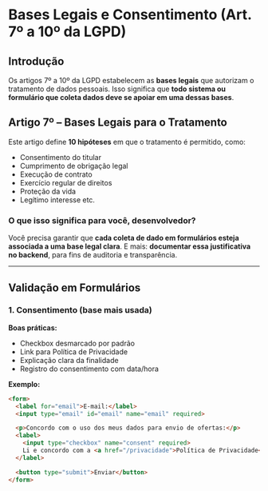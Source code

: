 # Bases Legais e Consentimento (Art. 7º a 10º da LGPD)

## Introdução
Os artigos 7º a 10º da LGPD estabelecem as **bases legais** que autorizam o tratamento de dados pessoais. Isso significa que **todo sistema ou formulário que coleta dados deve se apoiar em uma dessas bases**.

## Artigo 7º – Bases Legais para o Tratamento

Este artigo define **10 hipóteses** em que o tratamento é permitido, como:

- Consentimento do titular
- Cumprimento de obrigação legal
- Execução de contrato
- Exercício regular de direitos
- Proteção da vida
- Legítimo interesse etc.

### O que isso significa para você, desenvolvedor?

Você precisa garantir que **cada coleta de dado em formulários esteja associada a uma base legal clara**. E mais: **documentar essa justificativa no backend**, para fins de auditoria e transparência.

---

## Validação em Formulários

### 1. Consentimento (base mais usada)

**Boas práticas:**

- Checkbox desmarcado por padrão
- Link para Política de Privacidade
- Explicação clara da finalidade
- Registro do consentimento com data/hora

**Exemplo:**

```html
<form>
  <label for="email">E-mail:</label>
  <input type="email" id="email" name="email" required>

  <p>Concordo com o uso dos meus dados para envio de ofertas:</p>
  <label>
    <input type="checkbox" name="consent" required>
    Li e concordo com a <a href="/privacidade">Política de Privacidade</a>
  </label>

  <button type="submit">Enviar</button>
</form>

